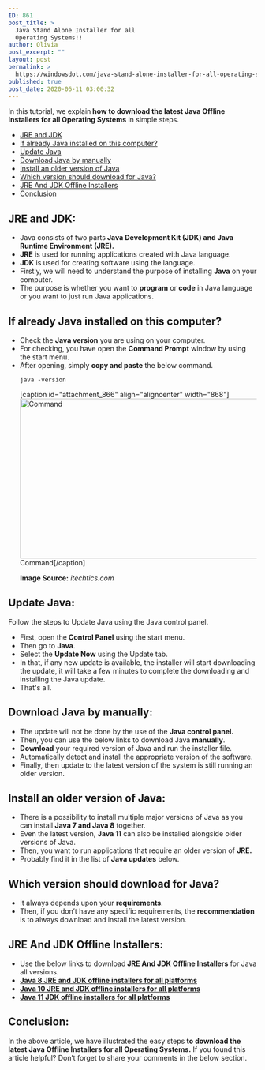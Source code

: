 ```yaml
---
ID: 861
post_title: >
  Java Stand Alone Installer for all
  Operating Systems!!
author: Olivia
post_excerpt: ""
layout: post
permalink: >
  https://windowsdot.com/java-stand-alone-installer-for-all-operating-systems/
published: true
post_date: 2020-06-11 03:00:32
---
```

In this tutorial, we explain<strong> how to download the latest Java Offline Installers for all Operating Systems</strong> in simple steps.
<ul>
 	<li><a href="#1">JRE and JDK</a></li>
 	<li><a href="#2">If already Java installed on this computer?</a></li>
 	<li><a href="#3">Update Java</a></li>
 	<li><a href="#4">Download Java by manually</a></li>
 	<li><a href="#5">Install an older version of Java</a></li>
 	<li><a href="#6">Which version should download for Java?</a></li>
 	<li><a href="#7">JRE And JDK Offline Installers</a></li>
 	<li><a href="#8">Conclusion</a></li>
</ul>
<h2 id="1">JRE and JDK:</h2>
<ul>
 	<li>Java consists of two parts<strong> Java Development Kit (JDK) and Java Runtime Environment (JRE).</strong></li>
 	<li><strong>JRE</strong> is used for running applications created with Java language.</li>
 	<li><strong>JDK</strong> is used for creating software using the language.</li>
 	<li>Firstly, we will need to understand the purpose of installing <strong>Java</strong> on your computer.</li>
 	<li>The purpose is whether you want to <strong>program</strong> or <strong>code</strong> in Java language or you want to just run Java applications.</li>
</ul>
<h2 id="2">If already Java installed on this computer?</h2>
<ul>
 	<li>Check the <strong>Java version</strong> you are using on your computer.</li>
 	<li>For checking, you have open the <strong>Command Prompt</strong> window by using the start menu.</li>
 	<li>After opening, simply <strong>copy and paste</strong> the below command.
<pre><code>java -version</code></pre>
[caption id="attachment_866" align="aligncenter" width="868"]<img class="wp-image-866 size-full" src="https://windowsdot.com/wp-content/uploads/2020/06/Screenshot_1-11.png" alt="Command" width="868" height="324" /> Command[/caption]

<strong>Image Source:</strong> <em>itechtics.com</em></li>
</ul>
<h2 id="3">Update Java:</h2>
Follow the steps to Update Java using the Java control panel.
<ul>
 	<li>First, open the<strong> Control Panel</strong> using the start menu.</li>
 	<li>Then go to <strong>Java</strong>.</li>
 	<li>Select the <strong>Update Now</strong> using the Update tab.</li>
 	<li>In that, if any new update is available, the installer will start downloading the update, it will take a few minutes to complete the downloading and installing the Java update.</li>
 	<li>That's all.</li>
</ul>
<h2 id="4">Download Java by manually:</h2>
<ul>
 	<li>The update will not be done by the use of the <strong>Java control panel.</strong></li>
 	<li>Then, you can use the below links to download Java <strong>manually</strong>.</li>
 	<li><strong>Download</strong> your required version of Java and run the installer file.</li>
 	<li>Automatically detect and install the appropriate version of the software.</li>
 	<li>Finally, then update to the latest version of the system is still running an older version.</li>
</ul>
<h2 id="5">Install an older version of Java:</h2>
<ul>
 	<li>There is a possibility to install multiple major versions of Java as you can install <strong>Java 7 and Java 8</strong> together.</li>
 	<li>Even the latest version, <strong>Java 11</strong> can also be installed alongside older versions of Java.</li>
 	<li>Then, you want to run applications that require an older version of <strong>JRE.</strong></li>
 	<li>Probably find it in the list of <strong>Java updates</strong> below.</li>
</ul>
<h2 id="6">Which version should download for Java?</h2>
<ul>
 	<li>It always depends upon your <strong>requirements</strong>.</li>
 	<li>Then, if you don’t have any specific requirements, the <strong>recommendation</strong> is to always download and install the latest version.</li>
</ul>
<h2 id="7">JRE And JDK Offline Installers:</h2>
<ul>
 	<li>Use the below links to download<strong> JRE And JDK Offline Installers</strong> for Java all versions.</li>
 	<li><a href="https://www.itechtics.com/download-java-8-jre-jdk-offline-installers/"><strong>Java 8 JRE and JDK offline installers for all platforms</strong></a></li>
 	<li><a href="https://www.itechtics.com/java-10-offline-installers/"><strong>Java 10 JRE and JDK offline installers for all platforms</strong></a></li>
 	<li><a href="https://www.itechtics.com/download-java-11/"><strong>Java 11 JDK offline installers for all platforms</strong></a></li>
</ul>
<h2 id="8">Conclusion:</h2>
In the above article, we have illustrated the easy steps <strong>to download the latest Java Offline Installers for all Operating Systems.</strong> If you found this article helpful? Don’t forget to share your comments in the below section.